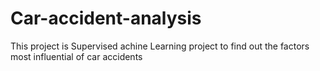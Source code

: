 # Car-accident-analysis
This project is Supervised achine Learning project to find out the factors most influential  of car accidents
